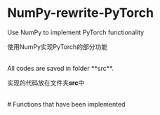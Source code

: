 # NumPy-rewrite-PyTorch

Use NumPy to implement PyTorch functionality

使用NumPy实现PyTorch的部分功能

<br>
All codes are saved in folder **src**.

实现的代码放在文件夹**src**中

<br>
# Functions that have been implemented

